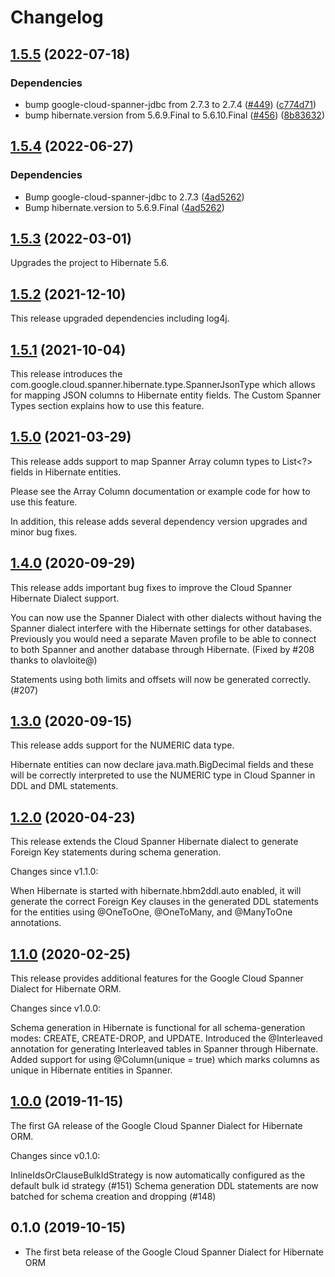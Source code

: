 # Changelog


## [1.5.5](https://github.com/GoogleCloudPlatform/google-cloud-spanner-hibernate/compare/v1.5.4...v1.5.5) (2022-07-18)


### Dependencies

* bump google-cloud-spanner-jdbc from 2.7.3 to 2.7.4 ([#449](https://github.com/GoogleCloudPlatform/google-cloud-spanner-hibernate/issues/449)) ([c774d71](https://github.com/GoogleCloudPlatform/google-cloud-spanner-hibernate/commit/c774d71c29471ce89729046e22e93f4f4f0cbe00))
* bump hibernate.version from 5.6.9.Final to 5.6.10.Final ([#456](https://github.com/GoogleCloudPlatform/google-cloud-spanner-hibernate/issues/456)) ([8b83632](https://github.com/GoogleCloudPlatform/google-cloud-spanner-hibernate/commit/8b836326300032c21b69cdc07275788b1302a422))

## [1.5.4](https://github.com/GoogleCloudPlatform/google-cloud-spanner-hibernate/compare/1.5.3...v1.5.4) (2022-06-27)


### Dependencies

* Bump google-cloud-spanner-jdbc to 2.7.3 ([4ad5262](https://github.com/GoogleCloudPlatform/google-cloud-spanner-hibernate/commit/4ad52625bdf5425ea98f8c2fa1da4a1fd897fd4d))
* Bump hibernate.version to 5.6.9.Final ([4ad5262](https://github.com/GoogleCloudPlatform/google-cloud-spanner-hibernate/commit/4ad52625bdf5425ea98f8c2fa1da4a1fd897fd4d))


## [1.5.3](https://github.com/GoogleCloudPlatform/google-cloud-spanner-hibernate/compare/1.5.2...1.5.3) (2022-03-01)
Upgrades the project to Hibernate 5.6.

## [1.5.2](https://github.com/GoogleCloudPlatform/google-cloud-spanner-hibernate/compare/1.5.1...1.5.2) (2021-12-10)
This release upgraded dependencies including log4j.

## [1.5.1](https://github.com/GoogleCloudPlatform/google-cloud-spanner-hibernate/compare/1.5.0...1.5.1) (2021-10-04)
This release introduces the com.google.cloud.spanner.hibernate.type.SpannerJsonType which allows for mapping JSON columns to Hibernate entity fields. The Custom Spanner Types section explains how to use this feature.


## [1.5.0](https://github.com/GoogleCloudPlatform/google-cloud-spanner-hibernate/compare/1.4.0...1.5.0) (2021-03-29)
This release adds support to map Spanner Array column types to List<?> fields in Hibernate entities.

Please see the Array Column documentation or example code for how to use this feature.

In addition, this release adds several dependency version upgrades and minor bug fixes.


## [1.4.0](https://github.com/GoogleCloudPlatform/google-cloud-spanner-hibernate/compare/1.3.0...1.4.0) (2020-09-29)
This release adds important bug fixes to improve the Cloud Spanner Hibernate Dialect support.

You can now use the Spanner Dialect with other dialects without having the Spanner dialect interfere with the Hibernate settings for other databases. Previously you would need a separate Maven profile to be able to connect to both Spanner and another database through Hibernate. (Fixed by #208 thanks to olavloite@)

Statements using both limits and offsets will now be generated correctly. (#207)



## [1.3.0](https://github.com/GoogleCloudPlatform/google-cloud-spanner-hibernate/compare/1.2.0...1.3.0) (2020-09-15)
This release adds support for the NUMERIC data type.

Hibernate entities can now declare java.math.BigDecimal fields and these will be correctly interpreted to use the NUMERIC type in Cloud Spanner in DDL and DML statements.



## [1.2.0](https://github.com/GoogleCloudPlatform/google-cloud-spanner-hibernate/compare/1.1.0...1.2.0) (2020-04-23)
This release extends the Cloud Spanner Hibernate dialect to generate Foreign Key statements during schema generation.

Changes since v1.1.0:

When Hibernate is started with hibernate.hbm2ddl.auto enabled, it will generate the correct Foreign Key clauses in the generated DDL statements for the entities using @OneToOne, @OneToMany, and @ManyToOne annotations.


## [1.1.0](https://github.com/GoogleCloudPlatform/google-cloud-spanner-hibernate/compare/1.0.0...1.1.0) (2020-02-25)
This release provides additional features for the Google Cloud Spanner Dialect for Hibernate ORM.

Changes since v1.0.0:

Schema generation in Hibernate is functional for all schema-generation modes: CREATE, CREATE-DROP, and UPDATE.
Introduced the @Interleaved annotation for generating Interleaved tables in Spanner through Hibernate.
Added support for using @Column(unique = true) which marks columns as unique in Hibernate entities in Spanner.


## [1.0.0](https://github.com/GoogleCloudPlatform/google-cloud-spanner-hibernate/compare/0.1.0...1.0.0) (2019-11-15)
The first GA release of the Google Cloud Spanner Dialect for Hibernate ORM.

Changes since v0.1.0:

InlineIdsOrClauseBulkIdStrategy is now automatically configured as the default bulk id strategy (#151)
Schema generation DDL statements are now batched for schema creation and dropping (#148)


## 0.1.0 (2019-10-15)
* The first beta release of the Google Cloud Spanner Dialect for Hibernate ORM
